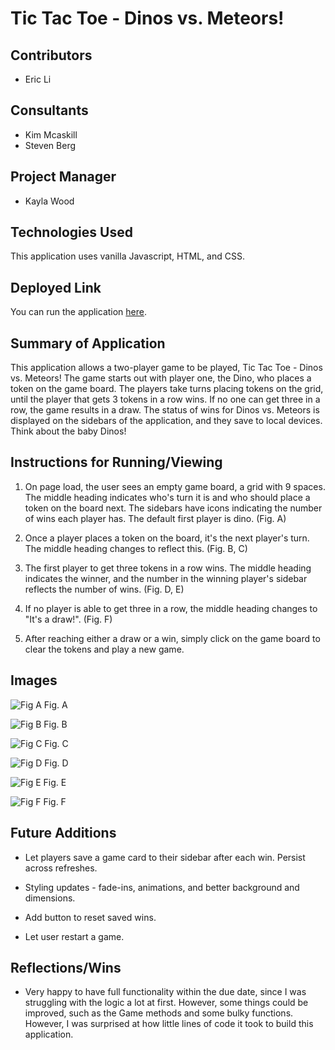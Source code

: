 # Tic Tac Toe - Dinos vs. Meteors!

## Contributors

- Eric Li

## Consultants

- Kim Mcaskill
- Steven Berg

## Project Manager

- Kayla Wood

## Technologies Used

This application uses vanilla Javascript, HTML, and CSS.

## Deployed Link

You can run the application [here](https://ericli1996.github.io/tic-tac-toe/).

## Summary of Application

This application allows a two-player game to be played, Tic Tac Toe - Dinos vs. Meteors! The game starts out with player one, the Dino, who places a token on the game board. The players take turns placing tokens on the grid, until the player that gets 3 tokens in a row wins. If no one can get three in a row, the game results in a draw. The status of wins for Dinos vs. Meteors is displayed on the sidebars of the application, and they save to local devices. Think about the baby Dinos!

## Instructions for Running/Viewing

1. On page load, the user sees an empty game board, a grid with 9 spaces. The middle heading indicates who's turn it is and who should place a token on the board next. The sidebars have icons indicating the number of wins each player has. The default first player is dino. (Fig. A)

2. Once a player places a token on the board, it's the next player's turn. The middle heading changes to reflect this. (Fig. B, C)

3. The first player to get three tokens in a row wins. The middle heading indicates the winner, and the number in the winning player's sidebar reflects the number of wins. (Fig. D, E)

4. If no player is able to get three in a row, the middle heading changes to "It's a draw!". (Fig. F)

5. After reaching either a draw or a win, simply click on the game board to clear the tokens and play a new game.

## Images

![Fig A](https://user-images.githubusercontent.com/75854628/122150610-49a63400-ce1b-11eb-8b0c-8bc1c74e6505.png)
Fig. A

![Fig B](https://user-images.githubusercontent.com/75854628/122150707-778b7880-ce1b-11eb-981d-9d05f2d52992.png)
Fig. B

![Fig C](https://user-images.githubusercontent.com/75854628/122150767-94c04700-ce1b-11eb-9f62-2c7101e7b844.png)
Fig. C

![Fig D](https://user-images.githubusercontent.com/75854628/122150816-abff3480-ce1b-11eb-8e47-af72cadcc589.png)
Fig. D

![Fig E](https://user-images.githubusercontent.com/75854628/122150865-c2a58b80-ce1b-11eb-86c9-89f2457b28b3.png)
Fig. E

![Fig F](https://user-images.githubusercontent.com/75854628/122150906-d650f200-ce1b-11eb-8663-a7ead89d4ac9.png)
Fig. F

## Future Additions

- Let players save a game card to their sidebar after each win. Persist across refreshes.

- Styling updates - fade-ins, animations, and better background and dimensions.

- Add button to reset saved wins.

- Let user restart a game.

## Reflections/Wins

- Very happy to have full functionality within the due date, since I was struggling with the logic a lot at first. However, some things could be improved, such as the Game methods and some bulky functions. However, I was surprised at how little lines of code it took to build this application.

